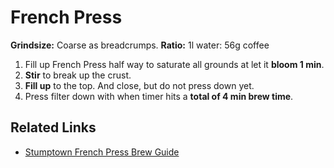 # French Press

**Grindsize:** Coarse as breadcrumps.
**Ratio:** 1l water: 56g coffee

1. Fill up French Press half way to saturate all grounds at let it **bloom 1 min**.
2. **Stir** to break up the crust.
3. **Fill up** to the top. And close, but do not press down yet.
4. Press filter down with when timer hits a **total of 4 min brew time**.

## Related Links

* [Stumptown French Press Brew Guide](https://www.stumptowncoffee.com/brew-guides/french-press)
